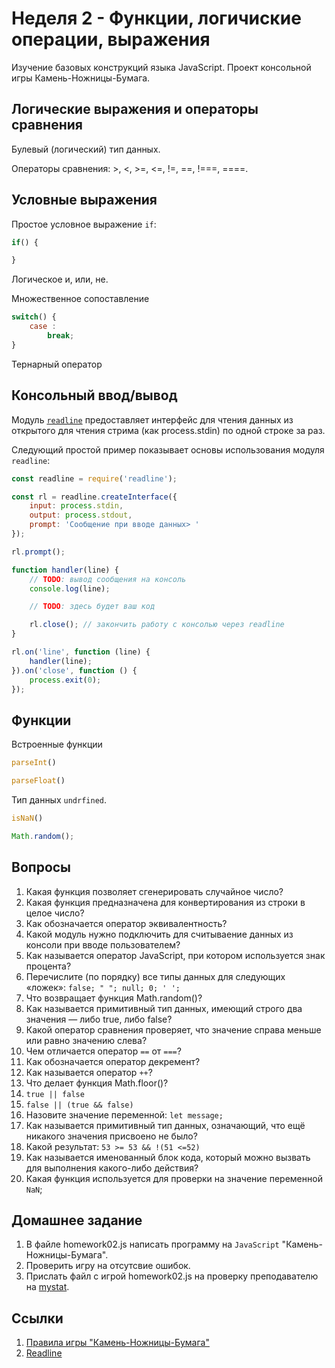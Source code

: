 # Неделя 2 - Функции, логичиские операции, выражения

Изучение базовых конструкций языка JavaScript. 
Проект консольной игры Камень-Ножницы-Бумага.

## Логические выражения и операторы сравнения

Булевый (логический) тип данных.

Операторы сравнения: >, <, >=, <=, !=, ==, !===, ====.

## Условные выражения

Простое условное выражение `if`:

```JavaScript
if() {

}
```

Логическое и, или, не.

Множественное сопоставление

```JavaScript
switch() {
    case : 
        break;
}
```

Тернарный оператор

## Консольный ввод/вывод

Модуль [`readline`](https://js-node.ru/site/article?id=34) предоставляет интерфейс для чтения данных из открытого для чтения стрима (как process.stdin) по одной строке за раз. 

Следующий простой пример показывает основы использования модуля `readline`:

```JavaScript
const readline = require('readline');

const rl = readline.createInterface({
    input: process.stdin,
    output: process.stdout,
    prompt: 'Сообщение при вводе данных> '
});

rl.prompt();

function handler(line) {
    // TODO: вывод сообщения на консоль
    console.log(line);

    // TODO: здесь будет ваш код

    rl.close(); // закончить работу с консолью через readline
}

rl.on('line', function (line) {
    handler(line);
}).on('close', function () {
    process.exit(0);
});
```

## Функции

Встроенные функции

```JavaScript
parseInt()
```

```JavaScript
parseFloat()
```

Тип данных `undrfined`.

```JavaScript
isNaN()
```

```JavaScript
Math.random();
```


## Вопросы

1. Какая функция позволяет сгенерировать случайное число?
2. Какая функция предназначена для конвертирования из строки в целое число?
3. Как обозначается оператор эквивалентность?
4. Какой модуль нужно подключить для считываение данных из консоли при вводе пользователем?
5. Как называется оператор JavaScript, при котором используется знак процента?
6. Перечислите (по порядку) все типы данных для следующих «ложек»: `false; " "; null; 0; ' ';`
7. Что возвращает функция Math.random()?
8. Как называется примитивный тип данных, имеющий строго два значения — либо true, либо false?
9. Какой оператор сравнения проверяет, что значение справа меньше или равно значению слева?
10. Чем отличается оператор `==` от `===`?
11. Как обозначается оператор декремент?
12. Как называется оператор `++`?
13. Что делает функция Math.floor()?
14. `true || false`
15. `false || (true && false)`
16. Назовите значение переменной: `let message;`
17. Как называется примитивный тип данных, означающий, что ещё никакого значения присвоено не было?
18. Какой результат: `53 >= 53 && !(51 <=52)`
19. Как называется именованный блок кода, который можно вызвать для выполнения какого-либо действия?
20. Какая функция используется для проверки на значение переменной `NaN`;

## Домашнее задание

1. В файле homework02.js написать программу на `JavaScript` "Камень-Ножницы-Бумага".
2. Проверить игру на отсутсвие ошибок.
3. Прислать файл с игрой homework02.js на проверку преподавателю на [mystat](http://mystat.itstep.org).

## Ссылки

1. [Правила игры "Камень-Ножницы-Бумага"]()
2. [Readline](https://js-node.ru/site/article?id=34)

